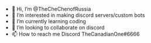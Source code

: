 - 👋 Hi, I’m @TheCheChenofRussia
- 👀 I’m interested in  making discord servers/custom bots
- 🌱 I’m currently learning coding
- 💞️ I’m looking to collaborate on discord
- 📫 How to reach me Discord TheCanadianOne#6666

<!---
TheCheChenofRussia/TheCheChenofRussia is a ✨ special ✨ repository because its `README.md` (this file) appears on your GitHub profile.
You can click the Preview link to take a look at your changes.
--->
